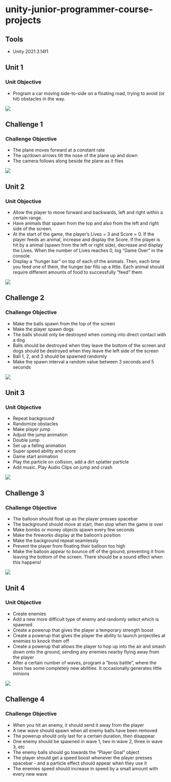 # unity-junior-programmer-course-projects


## Tools

* Unity 2021.3.14f1

 
## Unit 1

### Unit Objective

* Program a car moving side-to-side on a floating road, trying to avoid (or hit) obstacles in the way.
  

![](Screenshots/unit1-screenshot1.png)  


 
## Challenge 1

### Challenge Objective

* The plane moves forward at a constant rate
* The up/down arrows tilt the nose of the plane up and down
* The camera follows along beside the plane as it flies


![](Screenshots/challenge1-screenshot1.png)  

 
## Unit 2

### Unit Objective

* Allow the player to move forward and backwards, left and right within a certain range.
* Have animals that  spawn from the top and also from the left and right side of the screen.  
* At the start of the game, the player’s Lives = 3 and Score = 0. If the player feeds an animal, increase and display the Score. If the player is hit by a animal (spawn from the left or right side), decrease and display the Lives. When the number of Lives reaches 0, log “Game Over” in the console.
* Display a “hunger bar” on top of each of the animals. Then, each time you feed one of them, the hunger bar fills up a little. Each animal should require different amounts of food to successfully “feed” them

![](Screenshots/unit2-screenshot1.png)  


## Challenge 2

### Challenge Objective

* Make the balls spawn from the top of the screen
* Make the player spawn dogs
* The balls should only be destroyed when coming into direct contact with a dog
* Balls should be destroyed when they leave the bottom of the screen and dogs should be destroyed when they leave the left side of the screen
* Ball 1, 2, and 3 should be spawned randomly
* Make the spawn interval a random value between 3 seconds and 5 seconds


![](Screenshots/challenge2-screenshot1.png)  
 

## Unit 3

### Unit Objective

 * Repeat background
 * Randomize obstacles
 * Make player jump
 * Adjust the jump animation
 * Double jump
 * Set up a falling animation
 * Super speed ability and score
 * Game start animation
 * Play the particle on collision, add a dirt splatter particle
 * Add music. Play Audio Clips on jump and crash

   
![](Screenshots/unit3-screenshot1.png)  


## Challenge 3

### Challenge Objective

* The balloon should float up as the player presses spacebar
* The background should move at start, then stop when the game is over
* Make bombs or money objects spawn every few seconds
* Make the fireworks display at the balloon’s position
* Make the background repeat seamlessly
* Prevent the player from floating their balloon too high
* Make the balloon appear to bounce off of the ground, preventing it from leaving the bottom of the screen. There should be a sound effect when this happens!


![](Screenshots/challenge3-screenshot1.png)  
 

## Unit 4

### Unit Objective

* Create enemies
* Add a new more difficult type of enemy and randomly select which is spawned
* Create a powerup that gives the player a temporary strength boost
* Create a powerup that gives the player the ability to launch projectiles at enemies to knock them off
* Create a powerup that allows the player to hop up into the air and smash down onto the ground, sending any enemies nearby flying away from the player
* After a certain number of waves, program a “boss battle”, where the boss has some completely new abilities. It occasionally generates little minions
   
![](Screenshots/unit4-screenshot1.png)


## Challenge 4

### Challenge Objective

* When you hit an enemy, it should send it away from the player
* A new wave should spawn when all enemy balls have been removed
* The powerup should only last for a certain duration, then disappear
* One enemy should be spawned in wave 1, two in wave 2, three in wave 3, etc
* The enemy balls should go towards the “Player Goal” object
* The player should get a speed boost whenever the player presses spacebar - and a particle effect should appear when they use it
* The enemies speed should increase in speed by a small amount with every new wave

